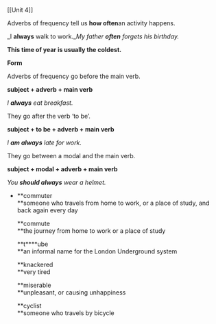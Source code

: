 [[Unit 4]]

Adverbs of frequency tell us **how often**an activity happens.

_I **always** walk to work.__My father **often** forgets his birthday._

__This time of year **is usually** the coldest.__

**Form**

Adverbs of frequency go before the main verb.

**subject + adverb + main verb**

_I **always** eat breakfast._

They go after the verb ‘to be’.

**subject + to be + adverb + main verb**

_I **am always** late for work._

They go between a modal and the main verb.

**subject + modal + adverb + main verb**

_You **should always** wear a helmet._

- **commuter  
    **someone who travels from home to work, or a place of study, and back again every day
    
    **commute  
    **the journey from home to work or a place of study
    
    **t****ube  
    **an informal name for the London Underground system
    
    **knackered  
    **very tired
    
    **miserable  
    **unpleasant, or causing unhappiness
    
    **cyclist  
    **someone who travels by bicycle